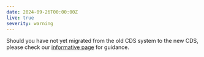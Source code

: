 ```yaml
---
date: 2024-09-26T00:00:00Z
live: true
severity: warning
---
```


Should you have not yet migrated from the old CDS system to the new CDS, please check our [informative page](https://confluence.ecmwf.int/x/uINmFw) for guidance.
